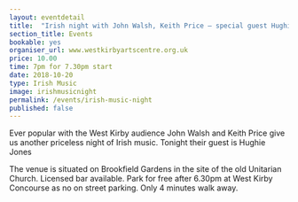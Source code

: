 ```yaml
---
layout: eventdetail
title:  "Irish night with John Walsh, Keith Price – special guest Hughie Jones of The Spinners"
section_title: Events
bookable: yes
organiser_url: www.westkirbyartscentre.org.uk
price: 10.00
time: 7pm for 7.30pm start
date: 2018-10-20
type: Irish Music
image: irishmusicnight
permalink: /events/irish-music-night
published: false
---
```


Ever popular with the West Kirby audience John Walsh and Keith Price give us another priceless night of Irish music. Tonight their guest is Hughie Jones

The venue is situated on Brookfield Gardens in the site of the old Unitarian Church. Licensed bar available. Park for free after 6.30pm at West Kirby Concourse as no on street parking. Only 4 minutes walk away.
